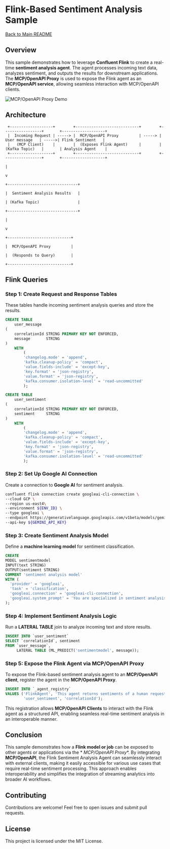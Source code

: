 # Flink-Based Sentiment Analysis Sample

[Back to Main README](../../README.md)

## Overview

This sample demonstrates how to leverage **Confluent Flink** to create a real-time **sentiment analysis agent**. The
agent
processes incoming text data, analyzes sentiment, and outputs the results for downstream applications. The **MCP/OpenAPI
Proxy** is used to expose the Flink agent as an **MCP/OpenAPI service**, allowing seamless interaction with MCP/OpenAPI
clients.

![MCP/OpenAPI Proxy Demo](./Demo.gif)

## Architecture

```
 +-------------------+        +----------------------------+        +-----------------+       +-------------------+
 |  Incoming Request | -----> |  MCP/OpenAPI Proxy         | -----> |  User message   | ----->| Flink Sentiment   |
 |   (MCP Client)    |        |  (Exposes Flink Agent)     |        | (Kafka Topic)   |       | Analysis Agent    |
 +-------------------+        +----------------------------+        +-----------------+       +-------------------+
                                                                                                        |
                                                                                                        v
                                                                                        +-------------------------------+
                                                                                        |  Sentiment Analysis Results   |
                                                                                        | (Kafka Topic)                 |
                                                                                        +-------------------------------+
                                                                                                        |
                                                                                                        v
                                                                                        +----------------------------+
                                                                                        |  MCP/OpenAPI Proxy         |
                                                                                        |  (Responds to Query)       |
                                                                                        +----------------------------+
```

## Flink Queries

### Step 1: Create Request and Response Tables

These tables handle incoming sentiment analysis queries and store the results.

```sql
CREATE TABLE
    user_message
(
    correlationId STRING PRIMARY KEY NOT ENFORCED,
    message       STRING
)
    WITH
        (
        'changelog.mode' = 'append',
        'kafka.cleanup-policy' = 'compact',
        'value.fields-include' = 'except-key',
        'key.format' = 'json-registry',
        'value.format' = 'json-registry',
        'kafka.consumer.isolation-level' = 'read-uncommitted'
        );
```

```sql
CREATE TABLE
    user_sentiment
(
    correlationId STRING PRIMARY KEY NOT ENFORCED,
    sentiment     STRING
)
    WITH
        (
        'changelog.mode' = 'append',
        'kafka.cleanup-policy' = 'compact',
        'value.fields-include' = 'except-key',
        'key.format' = 'json-registry',
        'value.format' = 'json-registry',
        'kafka.consumer.isolation-level' = 'read-uncommitted'
        );
```

### Step 2: Set Up Google AI Connection

Create a connection to **Google AI** for sentiment analysis.

```sh
confluent flink connection create googleai-cli-connection \
--cloud GCP \
--region us-east4\
--environment ${ENV_ID} \
--type googleai \
--endpoint https://generativelanguage.googleapis.com/v1beta/models/gemini-2.0-flash-latest:generateContent \
--api-key ${GEMINI_API_KEY}
```

### Step 3: Create Sentiment Analysis Model

Define a **machine learning model** for sentiment classification.

```sql
CREATE
MODEL sentimentmodel
INPUT(text STRING)
OUTPUT(sentiment STRING)
COMMENT 'sentiment analysis model'
WITH (
  'provider' = 'googleai',
  'task' = 'classification',
  'googleai.connection' = 'googleai-cli-connection',
  'googleai.system_prompt' = 'You are specialized in sentiment analysis. Your job is to analyze the sentiment of the text and provide the sentiment score. The sentiment score is positive, negative, or neutral.'
);
```

### Step 4: Implement Sentiment Analysis Logic

Run a **LATERAL TABLE** join to analyze incoming text and store results.

```sql
INSERT INTO `user_sentiment`
SELECT `correlationId`, sentiment
FROM `user_message`,
     LATERAL TABLE (ML_PREDICT('sentimentmodel', message));
```

### Step 5: Expose the Flink Agent via MCP/OpenAPI Proxy

To expose the Flink-based sentiment analysis agent to an **MCP/OpenAPI client**, register the agent in the **MCP/OpenAPI
Proxy**.

```sql
INSERT INTO `_agent_registry`
VALUES ('FlinkAgent', 'This agent returns sentiments of a human request.', 'user_message',
        'user_sentiment', 'correlationId');
```

This registration allows **MCP/OpenAPI Clients** to interact with the Flink agent as a structured API, enabling seamless
real-time sentiment analysis in an interoperable manner.

## Conclusion

This sample demonstrates how a **Flink model or job** can be exposed to other agents or applications via the *
*MCP/OpenAPI Proxy**. By integrating **MCP/OpenAPI**, the Flink Sentiment Analysis Agent can seamlessly interact with
external clients, making it easily accessible for various use cases that require real-time sentiment processing. This
approach enables interoperability and simplifies the integration of streaming analytics into broader AI workflows.

## Contributing

Contributions are welcome! Feel free to open issues and submit pull requests.

## License

This project is licensed under the MIT License.
